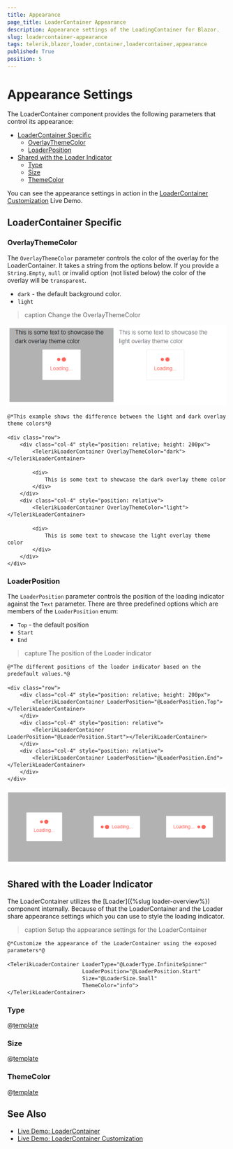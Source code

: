 ```yaml
---
title: Appearance
page_title: LoaderContainer Appearance
description: Appearance settings of the LoadingContainer for Blazor.
slug: loadercontainer-appearance
tags: telerik,blazor,loader,container,loadercontainer,appearance
published: True
position: 5
---
```


# Appearance Settings

The LoaderContainer component provides the following parameters that control its appearance:

* [LoaderContainer Specific](#loadercontainer-specific)
    * [OverlayThemeColor](#overlaythemecolor)
    * [LoaderPosition](#loaderposition)
* [Shared with the Loader Indicator](#shared-with-the-loader-indicator)
    * [Type](#type)
    * [Size](#size)
    * [ThemeColor](#themecolor)
    
You can see the appearance settings in action in the [LoaderContainer Customization](https://demos.telerik.com/blazor-ui/loadercontainer/customization) Live Demo.

## LoaderContainer Specific

### OverlayThemeColor

The `OverlayThemeColor` parameter controls the color of the overlay for the LoaderContainer. It takes a string from the options below. If you provide a `String.Empty`, `null` or invalid option (not listed below) the color of the overlay will be `transparent`.

* `dark` - the default background color.
* `light`

>caption Change the OverlayThemeColor

![](images/loadercontainer-overlaythemecolor-light-screenshot.png)

````CSHTML
@*This example shows the difference between the light and dark overlay theme colors*@

<div class="row">
    <div class="col-4" style="position: relative; height: 200px">
        <TelerikLoaderContainer OverlayThemeColor="dark"></TelerikLoaderContainer>

        <div>
            This is some text to showcase the dark overlay theme color
        </div>
    </div>
    <div class="col-4" style="position: relative">
        <TelerikLoaderContainer OverlayThemeColor="light"></TelerikLoaderContainer>

        <div>
            This is some text to showcase the light overlay theme color
        </div>
    </div>
</div>
````

### LoaderPosition

The `LoaderPosition` parameter controls the position of the loading indicator against the `Text` parameter. There are three predefined options which are members of the `LoaderPosition` enum:

* `Top` - the default position
* `Start`
* `End`

>capture The position of the Loader indicator

````CSHTML
@*The different positions of the loader indicator based on the predefault values.*@

<div class="row">
    <div class="col-4" style="position: relative; height: 200px">
        <TelerikLoaderContainer LoaderPosition="@LoaderPosition.Top"></TelerikLoaderContainer>
    </div>
    <div class="col-4" style="position: relative">
        <TelerikLoaderContainer LoaderPosition="@LoaderPosition.Start"></TelerikLoaderContainer>
    </div>
    <div class="col-4" style="position: relative"> 
        <TelerikLoaderContainer LoaderPosition="@LoaderPosition.End"></TelerikLoaderContainer>
    </div>
</div>
````

![](images/loadercontainer-loader-position.png)

## Shared with the Loader Indicator

The LoaderContainer utilizes the [Loader]({%slug loader-overview%}) component internally. Because of that the LoaderContainer and the Loader share appearance settings which you can use to style the loading indicator. 


>caption Setup the appearance settings for the LoaderContainer

````CSHTML
@*Customize the appearance of the LoaderContainer using the exposed parameters*@

<TelerikLoaderContainer LoaderType="@LoaderType.InfiniteSpinner"
                        LoaderPosition="@LoaderPosition.Start"
                        Size="@LoaderSize.Small"
                        ThemeColor="info">
</TelerikLoaderContainer>
````

### Type

@[template](/_contentTemplates/loaders/type.md#loaders-type)

### Size

@[template](/_contentTemplates/loaders/size.md#loaders-size)

### ThemeColor

@[template](/_contentTemplates/loaders/themeColor.md#loaders-theme-color)

## See Also

  * [Live Demo: LoaderContainer](https://demos.telerik.com/blazor-ui/loadercontainer/overview)
  * [Live Demo: LoaderContainer Customization](https://demos.telerik.com/blazor-ui/loadercontainer/customization)
